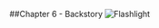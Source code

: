 ##Chapter 6 - Backstory ![Flashlight](https://raw.githubusercontent.com/robertriordan/2400/master/Images/icons/32/time_mach_1.png)

